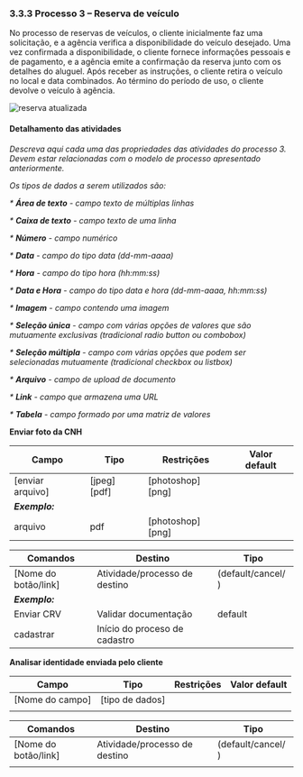 ### 3.3.3 Processo 3 – Reserva de veículo

No processo de reservas de veículos, o cliente inicialmente faz uma solicitação, e a agência verifica a disponibilidade do veículo desejado. Uma vez confirmada a disponibilidade, o cliente fornece informações pessoais e de pagamento, e a agência emite a confirmação da reserva junto com os detalhes do aluguel. Após receber as instruções, o cliente retira o veículo no local e data combinados. Ao término do período de uso, o cliente devolve o veículo à agência.


![reserva atualizada](https://github.com/ICEI-PUC-Minas-PPLES-TI/plf-es-2024-1-ti2-1372100-grupo-1-wheelson/assets/135463549/aff83f06-1aea-4a52-a127-b5622b52f563)


#### Detalhamento das atividades

_Descreva aqui cada uma das propriedades das atividades do processo 3. 
Devem estar relacionadas com o modelo de processo apresentado anteriormente._

_Os tipos de dados a serem utilizados são:_

_* **Área de texto** - campo texto de múltiplas linhas_

_* **Caixa de texto** - campo texto de uma linha_

_* **Número** - campo numérico_

_* **Data** - campo do tipo data (dd-mm-aaaa)_

_* **Hora** - campo do tipo hora (hh:mm:ss)_

_* **Data e Hora** - campo do tipo data e hora (dd-mm-aaaa, hh:mm:ss)_

_* **Imagem** - campo contendo uma imagem_

_* **Seleção única** - campo com várias opções de valores que são mutuamente exclusivas (tradicional radio button ou combobox)_

_* **Seleção múltipla** - campo com várias opções que podem ser selecionadas mutuamente (tradicional checkbox ou listbox)_

_* **Arquivo** - campo de upload de documento_

_* **Link** - campo que armazena uma URL_

_* **Tabela** - campo formado por uma matriz de valores_

**Enviar foto da CNH**

| **Campo**             | **Tipo**         | **Restrições** | **Valor default** |
| ---                   | ---              | ---            | ---               |
| [enviar arquivo]      | [jpeg] [pdf]     |[photoshop][png]|                   |
| ***Exemplo:***        |                  |                |                   |
| arquivo               | pdf              |[photoshop][png]|                   |

| **Comandos**         |  **Destino**                   | **Tipo** |
| ---                  | ---                            | ---               |
| [Nome do botão/link] | Atividade/processo de destino  | (default/cancel/  ) |
| ***Exemplo:***       |                                |                   |
| Enviar CRV           | Validar documentação           | default           |
| cadastrar            | Início do proceso de cadastro  |                   |


**Analisar identidade enviada pelo cliente**

| **Campo**       | **Tipo**         | **Restrições** | **Valor default** |
| ---             | ---              | ---            | ---               |
| [Nome do campo] | [tipo de dados]  |                |                   |
|                 |                  |                |                   |

| **Comandos**         |  **Destino**                   | **Tipo**          |
| ---                  | ---                            | ---               |
| [Nome do botão/link] | Atividade/processo de destino  | (default/cancel/  ) |
|                      |                                |                   |
